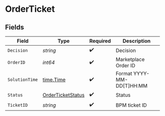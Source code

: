 # OrderTicket


## Fields

| Field                                                         | Type                                                          | Required                                                      | Description                                                   |
| ------------------------------------------------------------- | ------------------------------------------------------------- | ------------------------------------------------------------- | ------------------------------------------------------------- |
| `Decision`                                                    | *string*                                                      | :heavy_check_mark:                                            | Decision                                                      |
| `OrderID`                                                     | *int64*                                                       | :heavy_check_mark:                                            | Marketplace Order ID                                          |
| `SolutionTime`                                                | [time.Time](https://pkg.go.dev/time#Time)                     | :heavy_check_mark:                                            | Format YYYY-MM-DD[T]HH:MM                                     |
| `Status`                                                      | [OrderTicketStatus](../../models/shared/orderticketstatus.md) | :heavy_check_mark:                                            | Status                                                        |
| `TicketID`                                                    | *string*                                                      | :heavy_check_mark:                                            | BPM ticket ID                                                 |